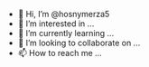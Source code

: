 - 👋 Hi, I’m @hosnymerza5
- 👀 I’m interested in ...
- 🌱 I’m currently learning ...
- 💞️ I’m looking to collaborate on ...
- 📫 How to reach me ...

<!---
hosnymerza5/hosnymerza5 is a ✨ special ✨ repository because its `README.md` (this file) appears on your GitHub profile.
You can click the Preview link to take a look at your changes.
---
